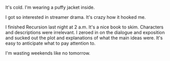 It's cold. I'm wearing a puffy jacket inside.

I got so interested in streamer drama. It's crazy how it hooked me.

I finished Recursion last night at 2 a.m. It's a nice book to skim. Characters and descriptions were irrelevant. I zeroed in on the dialogue and exposition and sucked out the plot and explanations of what the main ideas were. It's easy to anticipate what to pay attention to.

I'm wasting weekends like no tomorrow.
